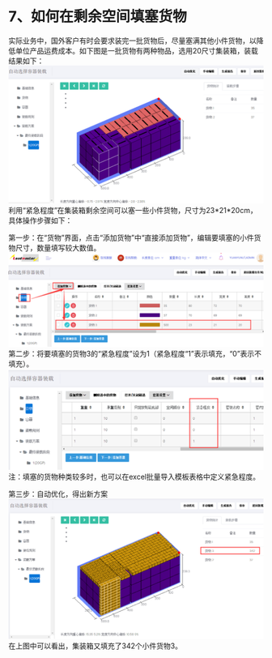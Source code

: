 # 7、如何在剩余空间填塞货物

实际业务中，国外客户有时会要求装完一批货物后，尽量塞满其他小件货物，以降低单位产品运费成本。如下图是一批货物有两种物品，选用20尺寸集装箱，装载结果如下：![](/.gitbook/assets/74.png)利用“紧急程度”在集装箱剩余空间可以塞一些小件货物，尺寸为23\*21\*20cm，具体操作步骤如下：

第一步：在“货物”界面，点击“添加货物”中“直接添加货物”，编辑要填塞的小件货物尺寸，数量填写较大数值。![](/.gitbook/assets/75.png)第二步：将要填塞的货物3的“紧急程度”设为1（紧急程度“1”表示填充，“0”表示不填充）。![](/.gitbook/assets/76.png)注：填塞的货物种类较多时，也可以在excel批量导入模板表格中定义紧急程度。

第三步：自动优化，得出新方案![](/.gitbook/assets/77.png)在上图中可以看出，集装箱又填充了342个小件货物3。

